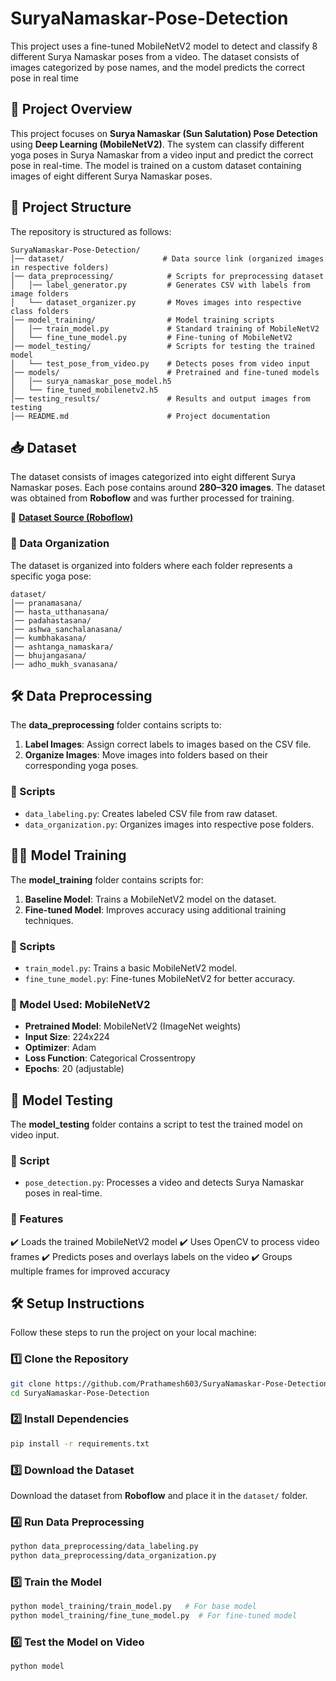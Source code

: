 # SuryaNamaskar-Pose-Detection
This project uses a fine-tuned MobileNetV2 model to detect and classify 8 different Surya Namaskar poses from a video. The dataset consists of images categorized by pose names, and the model predicts the correct pose in real time

## 📌 Project Overview
This project focuses on **Surya Namaskar (Sun Salutation) Pose Detection** using **Deep Learning (MobileNetV2)**. The system can classify different yoga poses in Surya Namaskar from a video input and predict the correct pose in real-time. The model is trained on a custom dataset containing images of eight different Surya Namaskar poses.

## 📂 Project Structure
The repository is structured as follows:

```
SuryaNamaskar-Pose-Detection/
│── dataset/                      # Data source link (organized images in respective folders)
│── data_preprocessing/            # Scripts for preprocessing dataset
│   │── label_generator.py         # Generates CSV with labels from image folders
│   └── dataset_organizer.py       # Moves images into respective class folders
│── model_training/                # Model training scripts
│   │── train_model.py             # Standard training of MobileNetV2
│   └── fine_tune_model.py         # Fine-tuning of MobileNetV2
│── model_testing/                 # Scripts for testing the trained model
│   └── test_pose_from_video.py    # Detects poses from video input
│── models/                        # Pretrained and fine-tuned models
│   │── surya_namaskar_pose_model.h5
│   └── fine_tuned_mobilenetv2.h5
│── testing_results/               # Results and output images from testing
│── README.md                      # Project documentation
```

## 📥 Dataset
The dataset consists of images categorized into eight different Surya Namaskar poses. Each pose contains around **280–320 images**. The dataset was obtained from **Roboflow** and was further processed for training.

🔗 **[Dataset Source (Roboflow)](https://universe.roboflow.com/lalitha-uruu5/surya-namaskar)**

### 🔹 Data Organization
The dataset is organized into folders where each folder represents a specific yoga pose:
```
dataset/
│── pranamasana/
│── hasta_utthanasana/
│── padahastasana/
│── ashwa_sanchalanasana/
│── kumbhakasana/
│── ashtanga_namaskara/
│── bhujangasana/
│── adho_mukh_svanasana/
```

## 🛠 Data Preprocessing
The **data_preprocessing** folder contains scripts to:
1. **Label Images**: Assign correct labels to images based on the CSV file.
2. **Organize Images**: Move images into folders based on their corresponding yoga poses.

### 📜 Scripts
- `data_labeling.py`: Creates labeled CSV file from raw dataset.
- `data_organization.py`: Organizes images into respective pose folders.

## 🏋️‍♂️ Model Training
The **model_training** folder contains scripts for:
1. **Baseline Model**: Trains a MobileNetV2 model on the dataset.
2. **Fine-tuned Model**: Improves accuracy using additional training techniques.

### 📜 Scripts
- `train_model.py`: Trains a basic MobileNetV2 model.
- `fine_tune_model.py`: Fine-tunes MobileNetV2 for better accuracy.

### 📌 Model Used: MobileNetV2
- **Pretrained Model**: MobileNetV2 (ImageNet weights)
- **Input Size**: 224x224
- **Optimizer**: Adam
- **Loss Function**: Categorical Crossentropy
- **Epochs**: 20 (adjustable)

## 🎥 Model Testing
The **model_testing** folder contains a script to test the trained model on video input.

### 📜 Script
- `pose_detection.py`: Processes a video and detects Surya Namaskar poses in real-time.

### 🔹 Features
✔️ Loads the trained MobileNetV2 model
✔️ Uses OpenCV to process video frames
✔️ Predicts poses and overlays labels on the video
✔️ Groups multiple frames for improved accuracy

## 🛠 Setup Instructions
Follow these steps to run the project on your local machine:

### 1️⃣ Clone the Repository
```bash
git clone https://github.com/Prathamesh603/SuryaNamaskar-Pose-Detection.git
cd SuryaNamaskar-Pose-Detection
```

### 2️⃣ Install Dependencies
```bash
pip install -r requirements.txt
```

### 3️⃣ Download the Dataset
Download the dataset from **Roboflow** and place it in the `dataset/` folder.

### 4️⃣ Run Data Preprocessing
```bash
python data_preprocessing/data_labeling.py
python data_preprocessing/data_organization.py
```

### 5️⃣ Train the Model
```bash
python model_training/train_model.py   # For base model
python model_training/fine_tune_model.py  # For fine-tuned model
```

### 6️⃣ Test the Model on Video
```bash
python model
